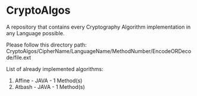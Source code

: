 # CryptoAlgos

A repository that contains every Cryptography Algorithm implementation in any Language possible.

Please follow this directory path: CryptoAlgos/CipherName/LanguageName/MethodNumber/EncodeORDecode/file.ext

List of already implemented algorithms:

<ol>
  <li>Affine - JAVA - 1 Method(s)</li>
  <li>Atbash - JAVA - 1 Method(s)</li>
</ol>
